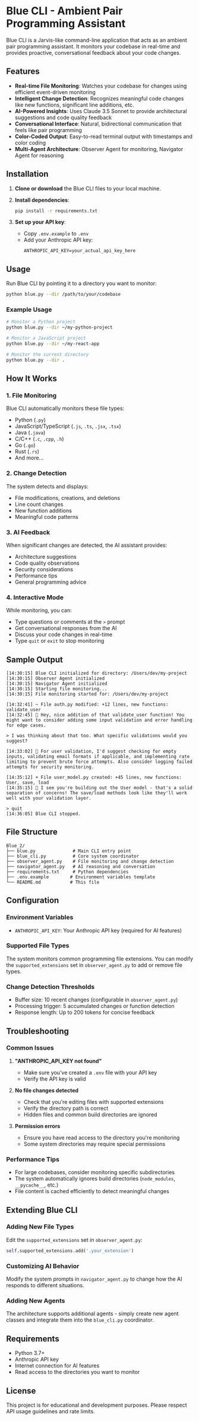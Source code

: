 # Blue CLI - Ambient Pair Programming Assistant

Blue CLI is a Jarvis-like command-line application that acts as an ambient pair programming assistant. It monitors your codebase in real-time and provides proactive, conversational feedback about your code changes.

## Features

- **Real-time File Monitoring**: Watches your codebase for changes using efficient event-driven monitoring
- **Intelligent Change Detection**: Recognizes meaningful code changes like new functions, significant line additions, etc.
- **AI-Powered Insights**: Uses Claude 3.5 Sonnet to provide architectural suggestions and code quality feedback
- **Conversational Interface**: Natural, bidirectional communication that feels like pair programming
- **Color-Coded Output**: Easy-to-read terminal output with timestamps and color coding
- **Multi-Agent Architecture**: Observer Agent for monitoring, Navigator Agent for reasoning

## Installation

1. **Clone or download** the Blue CLI files to your local machine.

2. **Install dependencies**:
   ```bash
   pip install -r requirements.txt
   ```

3. **Set up your API key**:
   - Copy `.env.example` to `.env`
   - Add your Anthropic API key:
     ```
     ANTHROPIC_API_KEY=your_actual_api_key_here
     ```

## Usage

Run Blue CLI by pointing it to a directory you want to monitor:

```bash
python blue.py --dir /path/to/your/codebase
```

### Example Usage

```bash
# Monitor a Python project
python blue.py --dir ~/my-python-project

# Monitor a JavaScript project  
python blue.py --dir ~/my-react-app

# Monitor the current directory
python blue.py --dir .
```

## How It Works

### 1. File Monitoring
Blue CLI automatically monitors these file types:
- Python (`.py`)
- JavaScript/TypeScript (`.js`, `.ts`, `.jsx`, `.tsx`)
- Java (`.java`)
- C/C++ (`.c`, `.cpp`, `.h`)
- Go (`.go`)
- Rust (`.rs`)
- And more...

### 2. Change Detection
The system detects and displays:
- File modifications, creations, and deletions
- Line count changes
- New function additions
- Meaningful code patterns

### 3. AI Feedback
When significant changes are detected, the AI assistant provides:
- Architecture suggestions
- Code quality observations
- Security considerations
- Performance tips
- General programming advice

### 4. Interactive Mode
While monitoring, you can:
- Type questions or comments at the `>` prompt
- Get conversational responses from the AI
- Discuss your code changes in real-time
- Type `quit` or `exit` to stop monitoring

## Sample Output

```
[14:30:15] Blue CLI initialized for directory: /Users/dev/my-project
[14:30:15] Observer Agent initialized
[14:30:15] Navigator Agent initialized
[14:30:15] Starting file monitoring...
[14:30:15] File monitoring started for: /Users/dev/my-project

[14:32:41] ~ File auth.py modified: +12 lines, new functions: validate_user
[14:32:45] 🤖 Hey, nice addition of that validate_user function! You might want to consider adding some input validation and error handling for edge cases.

> I was thinking about that too. What specific validations would you suggest?

[14:33:02] 🤖 For user validation, I'd suggest checking for empty inputs, validating email formats if applicable, and implementing rate limiting to prevent brute force attempts. Also consider logging failed attempts for security monitoring.

[14:35:12] + File user_model.py created: +45 lines, new functions: User, save, load
[14:35:15] 🤖 I see you're building out the User model - that's a solid separation of concerns! The save/load methods look like they'll work well with your validation layer.

> quit
[14:36:05] Blue CLI stopped.
```

## File Structure

```
Blue_2/
├── blue.py              # Main CLI entry point
├── blue_cli.py          # Core system coordinator
├── observer_agent.py    # File monitoring and change detection
├── navigator_agent.py   # AI reasoning and conversation
├── requirements.txt     # Python dependencies
├── .env.example        # Environment variables template
└── README.md           # This file
```

## Configuration

### Environment Variables
- `ANTHROPIC_API_KEY`: Your Anthropic API key (required for AI features)

### Supported File Types
The system monitors common programming file extensions. You can modify the `supported_extensions` set in `observer_agent.py` to add or remove file types.

### Change Detection Thresholds
- Buffer size: 10 recent changes (configurable in `observer_agent.py`)
- Processing trigger: 5 accumulated changes or function detection
- Response length: Up to 200 tokens for concise feedback

## Troubleshooting

### Common Issues

1. **"ANTHROPIC_API_KEY not found"**
   - Make sure you've created a `.env` file with your API key
   - Verify the API key is valid

2. **No file changes detected**
   - Check that you're editing files with supported extensions
   - Verify the directory path is correct
   - Hidden files and common build directories are ignored

3. **Permission errors**
   - Ensure you have read access to the directory you're monitoring
   - Some system directories may require special permissions

### Performance Tips

- For large codebases, consider monitoring specific subdirectories
- The system automatically ignores build directories (`node_modules`, `__pycache__`, etc.)
- File content is cached efficiently to detect meaningful changes

## Extending Blue CLI

### Adding New File Types
Edit the `supported_extensions` set in `observer_agent.py`:
```python
self.supported_extensions.add('.your_extension')
```

### Customizing AI Behavior
Modify the system prompts in `navigator_agent.py` to change how the AI responds to different situations.

### Adding New Agents
The architecture supports additional agents - simply create new agent classes and integrate them into the `blue_cli.py` coordinator.

## Requirements

- Python 3.7+
- Anthropic API key
- Internet connection for AI features
- Read access to the directories you want to monitor

## License

This project is for educational and development purposes. Please respect API usage guidelines and rate limits.